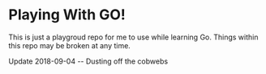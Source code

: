 # Playing With GO!

This is just a playgroud repo for me to use while learning Go. Things within this repo may be broken at any time.

Update 2018-09-04 -- Dusting off the cobwebs

